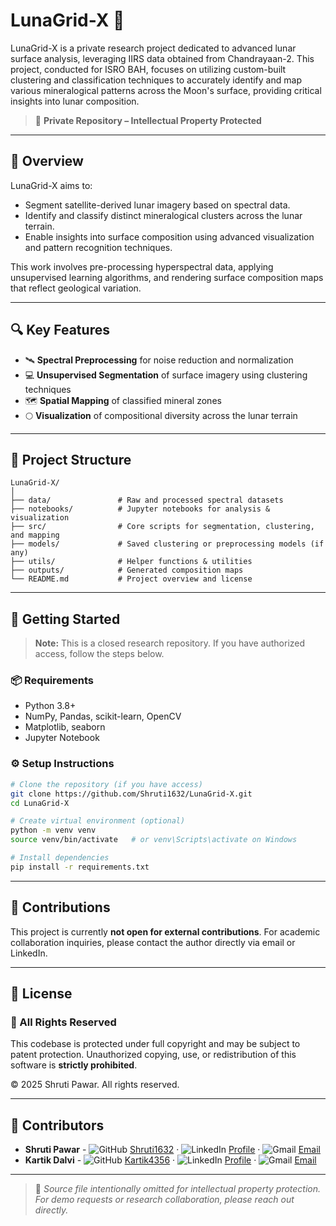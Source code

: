 # LunaGrid-X 🌙

LunaGrid-X is a private research project dedicated to advanced lunar surface analysis, leveraging IIRS data obtained from Chandrayaan-2. This project, conducted for ISRO BAH, focuses on utilizing custom-built clustering and classification techniques to accurately identify and map various mineralogical patterns across the Moon's surface, providing critical insights into lunar composition.

> 🚧 **Private Repository – Intellectual Property Protected**

---

## 🧩 Overview

LunaGrid-X aims to:
- Segment satellite-derived lunar imagery based on spectral data.
- Identify and classify distinct mineralogical clusters across the lunar terrain.
- Enable insights into surface composition using advanced visualization and pattern recognition techniques.

This work involves pre-processing hyperspectral data, applying unsupervised learning algorithms, and rendering surface composition maps that reflect geological variation.

---

## 🔍 Key Features

- 🛰️ **Spectral Preprocessing** for noise reduction and normalization  
- 💻 **Unsupervised Segmentation** of surface imagery using clustering techniques  
- 🗺️ **Spatial Mapping** of classified mineral zones  
- 🌕 **Visualization** of compositional diversity across the lunar terrain  

---

## 📁 Project Structure

```plaintext
LunaGrid-X/
│
├── data/               # Raw and processed spectral datasets
├── notebooks/          # Jupyter notebooks for analysis & visualization
├── src/                # Core scripts for segmentation, clustering, and mapping
├── models/             # Saved clustering or preprocessing models (if any)
├── utils/              # Helper functions & utilities
├── outputs/            # Generated composition maps
└── README.md           # Project overview and license
````

---

## 🚀 Getting Started

> **Note:** This is a closed research repository. If you have authorized access, follow the steps below.

### 📦 Requirements

* Python 3.8+
* NumPy, Pandas, scikit-learn, OpenCV
* Matplotlib, seaborn
* Jupyter Notebook

### ⚙️ Setup Instructions

```bash
# Clone the repository (if you have access)
git clone https://github.com/Shruti1632/LunaGrid-X.git
cd LunaGrid-X

# Create virtual environment (optional)
python -m venv venv
source venv/bin/activate   # or venv\Scripts\activate on Windows

# Install dependencies
pip install -r requirements.txt
```

---

## 🧠 Contributions

This project is currently **not open for external contributions**.
For academic collaboration inquiries, please contact the author directly via email or LinkedIn.

---

## 📜 License

### 🚫 All Rights Reserved

This codebase is protected under full copyright and may be subject to patent protection.
Unauthorized copying, use, or redistribution of this software is **strictly prohibited**.

© 2025 Shruti Pawar. All rights reserved.

---

## 👥 Contributors

- **Shruti Pawar** - ![GitHub](https://img.shields.io/badge/GitHub-000?logo=github&logoColor=white) [Shruti1632](https://github.com/Shruti1632) · ![LinkedIn](https://img.shields.io/badge/LinkedIn-0A66C2?logo=linkedin&logoColor=white) [Profile](https://www.linkedin.com/in/shruti-pawar-0a9031235/) · ![Gmail](https://img.shields.io/badge/Gmail-D14836?logo=gmail&logoColor=white) [Email](mailto:shrutipawar216@gmail.com)  
- **Kartik Dalvi** - ![GitHub](https://img.shields.io/badge/GitHub-000?logo=github&logoColor=white) [Kartik4356](https://github.com/Kartik4356) · ![LinkedIn](https://img.shields.io/badge/LinkedIn-0A66C2?logo=linkedin&logoColor=white) [Profile](https://www.linkedin.com/in/kartik-dalvi-a41a101ba) · ![Gmail](https://img.shields.io/badge/Gmail-D14836?logo=gmail&logoColor=white) [Email](mailto:kartikdalvi2002@gmail.com)


---

> 📌 *Source file intentionally omitted for intellectual property protection. For demo requests or research collaboration, please reach out directly.*



